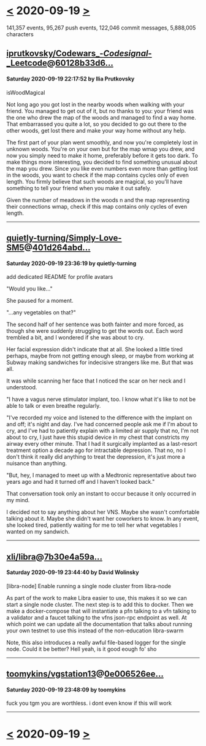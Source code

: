 # [<](2020-09-18.md) 2020-09-19 [>](2020-09-20.md)

141,357 events, 95,267 push events, 122,046 commit messages, 5,888,005 characters


## [iprutkovsky/Codewars_-_Codesignal_-_Leetcode](https://github.com/iprutkovsky/Codewars_-_Codesignal_-_Leetcode)@[60128b33d6...](https://github.com/iprutkovsky/Codewars_-_Codesignal_-_Leetcode/commit/60128b33d6b784193fe4c58aaeb5b8be9457fef4)
#### Saturday 2020-09-19 22:17:52 by Ilia Prutkovsky

isWoodMagical

Not long ago you got lost in the nearby woods when walking with your friend. You managed to get out of it, but no thanks to you: your friend was the one who drew the map of the woods and managed to find a way home. That embarrassed you quite a lot, so you decided to go out there to the other woods, get lost there and make your way home without any help.

The first part of your plan went smoothly, and now you're completely lost in unknown woods. You're on your own but for the map wmap you drew, and now you simply need to make it home, preferably before it gets too dark. To make things more interesting, you decided to find something unusual about the map you drew. Since you like even numbers even more than getting lost in the woods, you want to check if the map contains cycles only of even length. You firmly believe that such woods are magical, so you'll have something to tell your friend when you make it out safely.

Given the number of meadows in the woods n and the map representing their connections wmap, check if this map contains only cycles of even length.

---
## [quietly-turning/Simply-Love-SM5](https://github.com/quietly-turning/Simply-Love-SM5)@[401d264abd...](https://github.com/quietly-turning/Simply-Love-SM5/commit/401d264abd358bad9a224ae9132c3e960ed8b399)
#### Saturday 2020-09-19 23:36:19 by quietly-turning

add dedicated README for profile avatars

"Would you like..."

She paused for a moment.

"...any vegetables on that?"

The second half of her sentence was both fainter and more forced, as
though she were suddenly struggling to get the words out. Each word
trembled a bit, and I wondered if she was about to cry.

Her facial expression didn't indicate that at all. She looked a little
tired perhaps, maybe from not getting enough sleep, or maybe from
working at Subway making sandwiches for indecisive strangers like me.
But that was all.

It was while scanning her face that I noticed the scar on her neck and I
understood.

"I have a vagus nerve stimulator implant, too. I know what it's like to
not be able to talk or even breathe regularly.

"I've recorded my voice and listened to the difference with the implant
on and off; it's night and day. I've had concerned people ask me if I'm
about to cry, and I've had to patiently explain with a limited air
supply that no, I'm not about to cry, I just have this stupid device in
my chest that constricts my airway every other minute. That I had it
surgically implanted as a last-resort treatment option a decade ago for
intractable depression. That no, no I don't think it really did anything
to treat the depression, it's just more a nuisance than anything.

"But, hey, I managed to meet up with a Medtronic representative about
two years ago and had it turned off and I haven't looked back."

That conversation took only an instant to occur because it only occurred
in my mind.

I decided not to say anything about her VNS. Maybe she wasn't
comfortable talking about it. Maybe she didn't want her coworkers to
know. In any event, she looked tired, patiently waiting for me to tell
her what vegetables I wanted on my sandwich.

---
## [xli/libra](https://github.com/xli/libra)@[7b30e4a59a...](https://github.com/xli/libra/commit/7b30e4a59acb67fba8e6fe70b93ed2c0bd622c7c)
#### Saturday 2020-09-19 23:44:40 by David Wolinsky

[libra-node] Enable running a single node cluster from libra-node

As part of the work to make Libra easier to use, this makes it so we can
start a single node cluster. The next step is to add this to docker.
Then we make a docker-compose that will instantiate a pfn talking to a vfn talking to a
validator and a faucet talking to the vfns json-rpc endpoint  as well.
At which point we can update all the documentation that talks about
running your own testnet to use this instead of the non-education
libra-swarm

Note, this also introduces a really awful file-based logger for the
single node. Could it be better? Hell yeah, is it good eough fo' sho

---
## [toomykins/vgstation13](https://github.com/toomykins/vgstation13)@[0e006526ee...](https://github.com/toomykins/vgstation13/commit/0e006526eefb670b448ed575bf340f3235f70465)
#### Saturday 2020-09-19 23:48:09 by toomykins

fuck you tgm you are worthless. i dont even know if this will work

---

# [<](2020-09-18.md) 2020-09-19 [>](2020-09-20.md)

